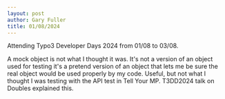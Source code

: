 ```yaml
---
layout: post
author: Gary Fuller
title: 01/08/2024
---
```

Attending Typo3 Developer Days 2024 from 01/08 to 03/08. 

A mock object is not what I thought it was. It's not a version of an object used for testing it's a pretend version of an object that lets me be sure the real object would be used properly by my code. Useful, but not what I thought I was testing with the API test in Tell Your MP. T3DD2024 talk on Doubles explained this.
